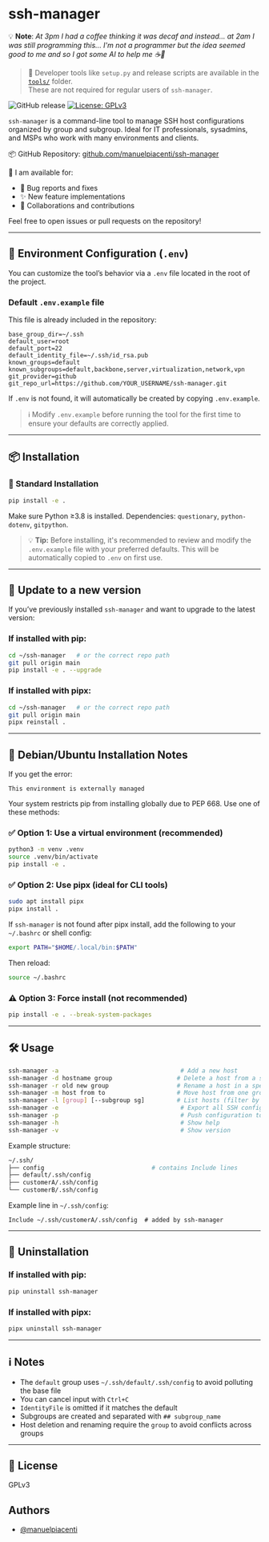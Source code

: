 # ssh-manager

💡 **Note**: *At 3pm I had a coffee thinking it was decaf and instead... at 2am I was still programming this... I'm not a programmer but the idea seemed good to me and so I got some AI to help me ☕🤖*

> 🔧 Developer tools like `setup.py` and release scripts are available in the [`tools/`](./tools) folder.  
> These are not required for regular users of `ssh-manager`.

![GitHub release](https://img.shields.io/github/v/release/manuelpiacenti/ssh-manager?include_prereleases&label=Latest%20Version)
[![License: GPLv3](https://img.shields.io/badge/License-GPLv3-blue.svg)](https://www.gnu.org/licenses/gpl-3.0)

`ssh-manager` is a command-line tool to manage SSH host configurations organized by group and subgroup. Ideal for IT professionals, sysadmins, and MSPs who work with many environments and clients.

📦 GitHub Repository: [github.com/manuelpiacenti/ssh-manager](https://github.com/manuelpiacenti/ssh-manager)

💬 I am available for:
- 🐛 Bug reports and fixes
- ✨ New feature implementations
- 🤝 Collaborations and contributions

Feel free to open issues or pull requests on the repository!

---

## 📁 Environment Configuration (`.env`)
You can customize the tool’s behavior via a `.env` file located in the root of the project.

### Default `.env.example` file
This file is already included in the repository:
```dotenv
base_group_dir=~/.ssh
default_user=root
default_port=22
default_identity_file=~/.ssh/id_rsa.pub
known_groups=default
known_subgroups=default,backbone,server,virtualization,network,vpn
git_provider=github
git_repo_url=https://github.com/YOUR_USERNAME/ssh-manager.git
```

If `.env` is not found, it will automatically be created by copying `.env.example`.

> ℹ️ Modify `.env.example` before running the tool for the first time to ensure your defaults are correctly applied.

---

## 📦 Installation

### 🔧 Standard Installation
```bash
pip install -e .
```
Make sure Python ≥3.8 is installed. Dependencies: `questionary`, `python-dotenv`, `gitpython`.

> 💡 **Tip:** Before installing, it's recommended to review and modify the `.env.example` file with your preferred defaults. This will be automatically copied to `.env` on first use.

---

## 🔄 Update to a new version
If you’ve previously installed `ssh-manager` and want to upgrade to the latest version:

### If installed with pip:
```bash
cd ~/ssh-manager   # or the correct repo path
git pull origin main
pip install -e . --upgrade
```

### If installed with pipx:
```bash
cd ~/ssh-manager   # or the correct repo path
git pull origin main
pipx reinstall .
```

---

## 🐧 Debian/Ubuntu Installation Notes
If you get the error:
```
This environment is externally managed
```
Your system restricts pip from installing globally due to PEP 668. Use one of these methods:

### ✅ Option 1: Use a virtual environment (recommended)
```bash
python3 -m venv .venv
source .venv/bin/activate
pip install -e .
```

### ✅ Option 2: Use pipx (ideal for CLI tools)
```bash
sudo apt install pipx
pipx install .
```

If `ssh-manager` is not found after pipx install, add the following to your `~/.bashrc` or shell config:
```bash
export PATH="$HOME/.local/bin:$PATH"
```
Then reload:
```bash
source ~/.bashrc
```

### ⚠️ Option 3: Force install (not recommended)
```bash
pip install -e . --break-system-packages
```

---

## 🛠️ Usage
```bash
ssh-manager -a                                  # Add a new host
ssh-manager -d hostname group                  # Delete a host from a specific group
ssh-manager -r old new group                   # Rename a host in a specific group
ssh-manager -m host from to                    # Move host from one group/subgroup to another
ssh-manager -l [group] [--subgroup sg]         # List hosts (filter by group and optional subgroup)
ssh-manager -e                                  # Export all SSH config files as .zip
ssh-manager -p                                  # Push configuration to Git
ssh-manager -h                                  # Show help
ssh-manager -v                                  # Show version
```

Example structure:
```bash
~/.ssh/
├── config                              # contains Include lines
├── default/.ssh/config
├── customerA/.ssh/config
└── customerB/.ssh/config
```

Example line in `~/.ssh/config`:
```ssh
Include ~/.ssh/customerA/.ssh/config  # added by ssh-manager
```

---

## 🔄 Uninstallation

### If installed with pip:
```bash
pip uninstall ssh-manager
```

### If installed with pipx:
```bash
pipx uninstall ssh-manager
```

---

## ℹ️ Notes
- The `default` group uses `~/.ssh/default/.ssh/config` to avoid polluting the base file
- You can cancel input with `Ctrl+C`
- `IdentityFile` is omitted if it matches the default
- Subgroups are created and separated with `## subgroup_name`
- Host deletion and renaming require the `group` to avoid conflicts across groups

---

## 📜 License
GPLv3


## Authors

- [@manuelpiacenti](https://www.github.com/manuelpiacenti)